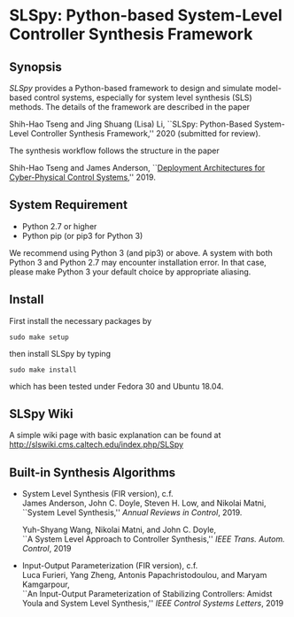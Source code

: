 # SLSpy: Python-based System-Level Controller Synthesis Framework

## Synopsis
*SLSpy* provides a Python-based framework to design and simulate model-based control systems, especially for system level synthesis (SLS) methods. The details of the framework are described in the paper

Shih-Hao Tseng and Jing Shuang (Lisa) Li, ``SLSpy: Python-Based System-Level Controller Synthesis Framework,'' 2020 (submitted for review).

The synthesis workflow follows the structure in the paper

Shih-Hao Tseng and James Anderson, ``[Deployment Architectures for Cyber-Physical Control Systems](https://arxiv.org/abs/1911.01510),'' 2019.

## System Requirement
* Python 2.7 or higher
* Python pip (or pip3 for Python 3)

We recommend using Python 3 (and pip3) or above. A system with both Python 3 and Python 2.7 may encounter installation error. In that case, please make Python 3 your default choice by appropriate aliasing.

## Install
First install the necessary packages by

`sudo make setup`

then install SLSpy by typing

`sudo make install`

which has been tested under Fedora 30 and Ubuntu 18.04.

## SLSpy Wiki
A simple wiki page with basic explanation can be found at 
http://slswiki.cms.caltech.edu/index.php/SLSpy

## Built-in Synthesis Algorithms
* System Level Synthesis (FIR version), c.f.\
  James Anderson, John C. Doyle, Steven H. Low, and Nikolai Matni,\
  ``System Level Synthesis,'' *Annual Reviews in Control*, 2019.

  Yuh-Shyang Wang, Nikolai Matni, and John C. Doyle,\
  ``A System Level Approach to Controller Synthesis,'' *IEEE Trans. Autom. Control*, 2019

* Input-Output Parameterization (FIR version), c.f.\
  Luca Furieri, Yang Zheng, Antonis Papachristodoulou, and Maryam Kamgarpour,\
  ``An Input-Output Parameterization of Stabilizing Controllers: Amidst Youla and System Level Synthesis,'' *IEEE Control Systems Letters*, 2019